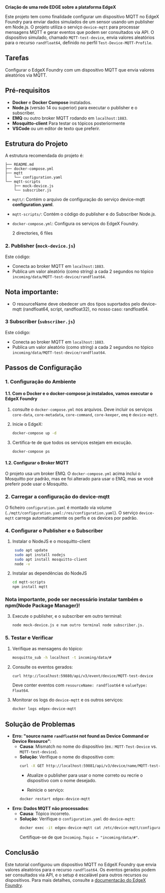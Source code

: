 **Criação de uma rede EDGE sobre a plataforma EdgeX**

Este projeto tem como finalidade configurar um dispositivo MQTT no EdgeX Foundry para enviar dados simulados de um sensor usando um publisher em Node.js. O projeto utiliza o serviço `device-mqtt` para processar mensagens MQTT e gerar eventos que podem ser consultados via API. O dispositivo simulado, chamado `MQTT-test-device`, envia valores aleatórios para o recurso `randfloat64`, definido no perfil `Test-Device-MQTT-Profile`.

## Tarefas
Configurar o EdgeX Foundry com um dispositivo MQTT que envia valores aleatórios via MQTT.

## Pré-requisitos
- **Docker** e **Docker Compose** instalados.
- **Node.js** (versão 14 ou superior) para executar o publisher e o subscriber.
- **EMQ** ou outro broker MQTT rodando em `localhost:1883`.
- **Mosquitto-client** Para testar os tópicos posteriormente
- **VSCode** ou um editor de texto que preferir.

## Estrutura do Projeto
A estrutura recomendada do projeto é:

    ├── README.md
    ├── docker-compose.yml
    ├── mqtt
    │   └── configuration.yaml 
    └── mqtt-scripts
        ├── mock-device.js
        └── subscriber.js

- `mqtt/`: Contém o arquivo de configuração do serviço device-mqtt **configuration.yaml**.
- `mqtt-scripts/`: Contém o código do publisher e do Subscriber Node.js.
- `docker-compose.yml`: Configura os serviços do EdgeX Foundry.

    2 directories, 6 files

### 2. Publisher (`mock-device.js`)
Este código:
- Conecta ao broker MQTT em `localhost:1883`.
- Publica um valor aleatório (como string) a cada 2 segundos no tópico `incoming/data/MQTT-test-device/randfloat64`.
## Nota importante:
 - O resourceName deve obedecer um dos tipos suportados pelo device-mqtt (randfloat64, script, randfloat32), no nosso caso: randfloat64.

### 3 Subscriber (`subscriber.js`)
Este código:
- Conecta ao broker MQTT em `localhost:1883`.
- Publica um valor aleatório (como string) a cada 2 segundos no tópico `incoming/data/MQTT-test-device/randfloat64`.

## Passos de Configuração

### 1. Configuração do Ambiente
#### 1.1. Com o Docker e o docker-compose ja instalados, vamos executar o EdgeX Foundry

1. consulte o `docker-compose.yml` nos arquivos. Deve incluir os serviços `core-data`, `core-metadata`, `core-command`, `core-keeper`, `emq`  e `device-mqtt`.

2. Inicie o EdgeX:
   ```bash
   docker-compose up -d
   ```
3. Certifica-te de que todos os serviços estejam em excução.
   ```bash
   docker-compose ps
   ```

#### 1.2. Configurar o Broker MQTT
O projeto usa um broker EMQ. O `docker-compose.yml` acima inclui o Mosquitto por padrão, mas ee foi alterado para usar o EMQ, mas se você preferir pode usar o Mosquitto.

### 2. Carregar a configuração do device-mqtt
O ficheiro `configuration.yaml` é montado via volume (`./mqtt/configuration.yaml:/res/configuration.yaml`). O serviço `device-mqtt` carrega automaticamente os perfis e os devices por padrão.

### 4. Configurar o Publisher e o Subscriber
1. Instalar o NodeJS e o mosquitto-client

   ```bash
    sudo apt update
    sudo apt install nodejs
    sudo apt install mosquitto-client
    node -v
   ```
2. Instalar as dependências do NodeJS

   ```bash
   cd mqtt-scripts
   npm install mqtt
   ```
### Nota importante, pode ser necessário instalar também o npm(Node Package Manager)!

3. Execute o publisher, e o subscriber em outro terminal:
   ```bash
   node mock-device.js e num outro terminal node subscriber.js.
   ```

### 5. Testar e Verificar
1. Verifique as mensagens do tópico:
   ```bash
   mosquitto_sub -h localhost -t incoming/data/#
   ```

2. Consulte os eventos gerados:
   ```bash
   curl http://localhost:59880/api/v3/event/device/MQTT-test-device
   ```
   Deve conter eventos com `resourceName: randfloat64` e `valueType: Float64`.

3. Monitorar os logs do `device-mqtt` e os outros serviços:
   ```bash
   docker logs edgex-device-mqtt
   ```

## Solução de Problemas

- **Erro: "source name `randfloat64` not found as Device Command or Device Resource"**:
  - **Causa**: Mismatch no nome do dispositivo (ex.: `MQTT-Test-Device` vs. `MQTT-test-device`).
  - **Solução**: Verifique o nome do dispositivo com:
    ```bash
    curl -X GET http://localhost:59881/api/v3/device/name/MQTT-test-device
    ```
    - Atualize o publisher para usar o nome correto ou recrie o dispositivo com o nome desejado.

    - Reinicie o serviço:
    ```bash
    docker restart edgex-device-mqtt
    ```
- **Erro: Dados MQTT não processados**:
  - **Causa**: Tópico incorreto.
  - **Solução**: Verifique o `configuration.yaml` do `device-mqtt`:
    ```bash
    docker exec -it edgex-device-mqtt cat /etc/device-mqtt/configuration.toml
    ```
    Certifique-se de que `Incoming.Topic = "incoming/data/#"`.

## Conclusão
Este tutorial configurou um dispositivo MQTT no EdgeX Foundry que envia valores aleatórios para o recurso `randfloat64`. Os eventos gerados podem ser consultados via API, e o setup é escalável para outros recursos ou dispositivos. Para mais detalhes, consulte a [documentação do EdgeX Foundry](https://docs.edgexfoundry.org/).
```